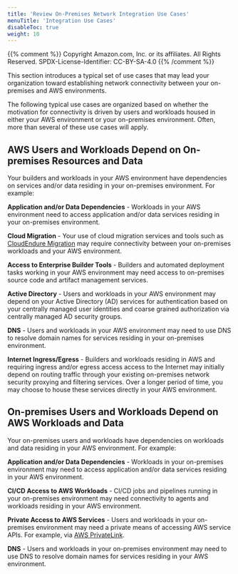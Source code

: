 ```yaml
---
title: 'Review On-Premises Network Integration Use Cases'
menuTitle: 'Integration Use Cases'
disableToc: true
weight: 10
---
```


{{% comment %}}
Copyright Amazon.com, Inc. or its affiliates. All Rights Reserved.
SPDX-License-Identifier: CC-BY-SA-4.0
{{% /comment %}}

This section introduces a typical set of use cases that may lead your organization toward establishing network connectivity between your on-premises and AWS environments.

The following typical use cases are organized based on whether the motivation for connectivity is driven by users and workloads housed in either your AWS environment or your on-premises environment.  Often, more than several of these use cases will apply.

## AWS Users and Workloads Depend on On-premises Resources and Data

Your builders and workloads in your AWS environment have dependencies on services and/or data residing in your on-premises environment. For example:

**Application and/or Data Dependencies** - Workloads in your AWS environment need to access application and/or data services residing in your on-premises environment.

**Cloud Migration** - Your use of cloud migration services and tools such as [CloudEndure Migration](https://aws.amazon.com/cloudendure-migration/) may require connectivity between your on-premises workloads and your AWS environment.

**Access to Enterprise Builder Tools** - Builders and automated deployment tasks working in your AWS environment may need access to on-premises source code and artifact management services.

**Active Directory** - Users and workloads in your AWS environment may depend on your Active Directory (AD) services for authentication based on your centrally managed user identities and coarse grained authorization via centrally managed AD security groups.

**DNS** - Users and workloads in your AWS environment may need to use DNS to resolve domain names for services residing in your on-premises environment.

**Internet Ingress/Egress** - Builders and workloads residing in AWS and requiring ingress and/or egress access access to the Internet may initially depend on routing traffic through your existing on-premises network security proxying and filtering services.  Over a longer period of time, you may choose to house these services directly in your AWS environment.

## On-premises Users and Workloads Depend on AWS Workloads and Data

Your on-premises users and workloads have dependencies on workloads and data residing in your AWS environment. For example:

**Application and/or Data Dependencies** - Workloads in your on-premises environment may need to access application and/or data services residing in your AWS environment.

**CI/CD Access to AWS Workloads** - CI/CD jobs and pipelines running in your on-premises environment may need connectivity to agents and workloads residing in your AWS environment.

**Private Access to AWS Services** - Users and workloads in your on-premises environment may need a private means of accessing AWS service APIs. For example, via  [AWS PrivateLink](https://aws.amazon.com/privatelink/).

**DNS** - Users and workloads in your on-premises environment may need to use DNS to resolve domain names for services residing in your AWS environment.
